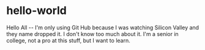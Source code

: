# hello-world

Hello All -- 
I'm only using Git Hub because I was watching Silicon Valley and they name dropped it.
I don't know too much about it.
I'm a senior in college, not a pro at this stuff, but I want to learn.
